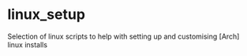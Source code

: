 # linux_setup
Selection of linux scripts to help with setting up and customising [Arch] linux installs

